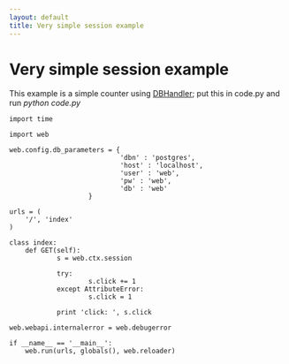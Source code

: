 ```yaml
---
layout: default
title: Very simple session example
---
```


# Very simple session example

This example is a simple counter using [DBHandler](/sessions/DBHandler); put this in code.py and run _python code.py_

    import time
    
    import web
    
    web.config.db_parameters = {
                                'dbn' : 'postgres',
                                'host' : 'localhost',
                                'user' : 'web',
                                'pw' : 'web',
                                'db' : 'web'
                        }
    
    urls = (
        '/', 'index'
    )
    
    class index:
        def GET(self):
                s = web.ctx.session

                try:
                        s.click += 1
                except AttributeError:
                        s.click = 1
    
                print 'click: ', s.click

    web.webapi.internalerror = web.debugerror
    
    if __name__ == '__main__':
        web.run(urls, globals(), web.reloader)